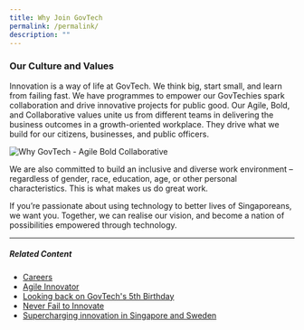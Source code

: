 ```yaml
---
title: Why Join GovTech
permalink: /permalink/
description: ""
---
```

### **Our Culture and Values**

Innovation is a way of life at GovTech. We think big, start small, and learn from failing fast. We have programmes to empower our GovTechies spark collaboration and drive innovative projects for public good. Our Agile, Bold, and Collaborative values unite us from different teams in delivering the business outcomes in a growth-oriented workplace. They drive what we build for our citizens, businesses, and public officers.

![Why GovTech - Agile Bold Collaborative](https://d33wubrfki0l68.cloudfront.net/0890b9de0a61180d936795cffad20b4462f68c21/90386/images/careers/why-govtech-abc.png)

We are also committed to build an inclusive and diverse work environment – regardless of gender, race, education, age, or other personal characteristics. This is what makes us do great work.

If you’re passionate about using technology to better lives of Singaporeans, we want you. Together, we can realise our vision, and become a nation of possibilities empowered through technology.

* * *

##### **Related Content**

*   [Careers](https://www.tech.gov.sg/careers/overview/?utm_medium=recommender_0&utm_source=aHR0cHM6Ly93d3cudGVjaC5nb3Yuc2cvd2hvLXdlLWFyZS9vdXItY3VsdHVyZS1hbmQtdmFsdWVzLw==&utm_content=aHR0cHM6Ly93d3cudGVjaC5nb3Yuc2cvY2FyZWVycy9vdmVydmlldy8=)
*   [Agile Innovator](https://www.tech.gov.sg/media/technews/agile-innovator?utm_medium=recommender_1&utm_source=aHR0cHM6Ly93d3cudGVjaC5nb3Yuc2cvd2hvLXdlLWFyZS9vdXItY3VsdHVyZS1hbmQtdmFsdWVzLw==&utm_content=aHR0cHM6Ly93d3cudGVjaC5nb3Yuc2cvbWVkaWEvdGVjaG5ld3MvYWdpbGUtaW5ub3ZhdG9y)
*   [Looking back on GovTech's 5th Birthday](https://www.tech.gov.sg/media/technews/looking-back-on-govtechs-fifth-birthday?utm_medium=recommender_2&utm_source=aHR0cHM6Ly93d3cudGVjaC5nb3Yuc2cvd2hvLXdlLWFyZS9vdXItY3VsdHVyZS1hbmQtdmFsdWVzLw==&utm_content=aHR0cHM6Ly93d3cudGVjaC5nb3Yuc2cvbWVkaWEvdGVjaG5ld3MvbG9va2luZy1iYWNrLW9uLWdvdnRlY2hzLWZpZnRoLWJpcnRoZGF5)
*   [Never Fail to Innovate](https://www.tech.gov.sg/media/technews/never-fail-to-innovate?utm_medium=recommender_3&utm_source=aHR0cHM6Ly93d3cudGVjaC5nb3Yuc2cvd2hvLXdlLWFyZS9vdXItY3VsdHVyZS1hbmQtdmFsdWVzLw==&utm_content=aHR0cHM6Ly93d3cudGVjaC5nb3Yuc2cvbWVkaWEvdGVjaG5ld3MvbmV2ZXItZmFpbC10by1pbm5vdmF0ZQ==)
*   [Supercharging innovation in Singapore and Sweden](https://www.tech.gov.sg/media/technews/supercharging-innovation-in-singapore-and-sweden?utm_medium=recommender_4&utm_source=aHR0cHM6Ly93d3cudGVjaC5nb3Yuc2cvd2hvLXdlLWFyZS9vdXItY3VsdHVyZS1hbmQtdmFsdWVzLw==&utm_content=aHR0cHM6Ly93d3cudGVjaC5nb3Yuc2cvbWVkaWEvdGVjaG5ld3Mvc3VwZXJjaGFyZ2luZy1pbm5vdmF0aW9uLWluLXNpbmdhcG9yZS1hbmQtc3dlZGVu)